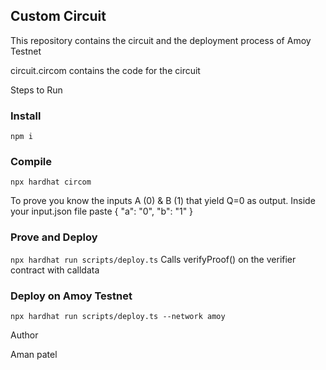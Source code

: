 ## Custom Circuit

This repository contains the circuit and the deployment process of Amoy Testnet

circuit.circom contains the code for the circuit

Steps to Run
### Install
`npm i`

### Compile
`npx hardhat circom`

To prove you know the inputs A (0) & B (1) that yield Q=0 as output.
Inside your input.json file paste { "a": "0", "b": "1" }

### Prove and Deploy
`npx hardhat run scripts/deploy.ts`
Calls verifyProof() on the verifier contract with calldata

### Deploy on Amoy Testnet
`npx hardhat run scripts/deploy.ts --network amoy`

Author

Aman patel	
